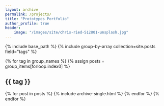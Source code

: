 ```yaml
---
layout: archive
permalink: /projects/
title: "Prototypes Portfolio"
author_profile: true
header:
    image: "/images/site/chris-ried-512801-unsplash.jpg"
---
```

<!-- Tags used here are the libraries and purpose -->
{% include base_path %}
{% include group-by-array collection=site.posts field="tags" %}

{% for tag in group_names %}
  {% assign posts = group_items[forloop.index0] %}
  <h2 id="{{ tag | slugify }}" class="archive__subtitle">{{ tag }}</h2>
  {% for post in posts %}
    {% include archive-single.html %}
  {% endfor %}
{% endfor %}